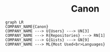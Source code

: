 <h1 align="center">Canon</h1>

```mermaid
graph LR
COMPANY_NAME{Canon}
COMPANY_NAME ---> U{Users} ---> UN[3]
COMPANY_NAME ---> R{Repositories} ---> RN[1]
COMPANY_NAME ---> G{Gists} ---> GN[9]
COMPANY_NAME ---> ML{Most Used<br>Languages}
```
